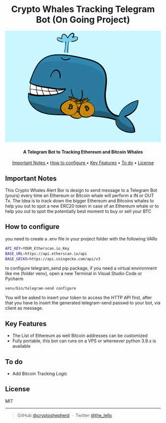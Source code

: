 <h1 align="center">
  <br>
  Crypto Whales Tracking Telegram Bot (On Going Project)
  <br>
</h1>

<p align="center"><img src="whale.png" /></p>

<h4 align="center">A Telegram Bot to Tracking Ethereum and Bitcoin Whales</h4>



<p align="center">
  <a href="#key-features">Important Notes </a> •
  <a href="#key-features">How to configure </a> •
  <a href="#key-features">Key Features</a> •
  <a href="#credits">To do</a> •
  <a href="#license">License</a>
</p>

## Important Notes

This Crypto Whales Alert Bor is design to send message to a Telegram Bot (yours) every time 
an Ethereum or Bitcoin whale will perform a IN or OUT Tx. The Idea is to track down the 
bigger Ethereum and Bitcoins whales to help you out to spot a new ERC20 token in case
of an Ethereum whale or to help you out to spot the potentially best moment to buy 
or sell your BTC


## How to configure

you need to create a .env file in your project folder with the following VARs

```bash
API_KEY=YOUR_Etherscan.io_Key
BASE_URL=https://api.etherscan.io/api
BASE_GECKO=https://api.coingecko.com/api/v3
```

to configure telegram_send pip package, if you need a virtual environment like me (folder venv), open a new Terminal 
in Visual Studio Code or Pycharm 


```
venv/bin/telegram-send configure

```

You will be asked to insert your token to access the HTTP API first, after that you have to insert the generated telegram-send
passwd to your bot, via client as message.



## Key Features

* The List of Ethereum as well Bitcoin addresses can be customized
* Fully portable, this bot can runs on a VPS or whereever python 3.9.x is available


## To do

* Add Bitcoin Tracking Logic



## License

MIT

---

> GitHub [@cryptoshepherd](https://github.com/) &nbsp;&middot;&nbsp;
> Twitter [@the_lello](https://twitter.com/)

